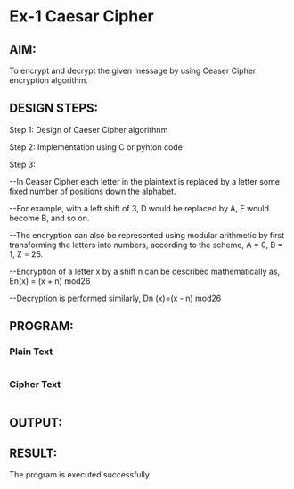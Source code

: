 # Ex-1 Caesar Cipher

## AIM:
To encrypt and decrypt the given message by using Ceaser Cipher encryption algorithm.

## DESIGN STEPS:
Step 1: Design of Caeser Cipher algorithnm

Step 2: Implementation using C or pyhton code

Step 3:

  --In Ceaser Cipher each letter in the plaintext is replaced by a letter some fixed number of positions down the alphabet.

  --For example, with a left shift of 3, D would be replaced by A, E would become B, and so on. 
  
  --The encryption can also be represented using modular arithmetic by first transforming the letters into numbers, according to the scheme, A = 0, B = 1, Z = 25.
  
  --Encryption of a letter x by a shift n can be described mathematically as, En(x) = (x + n) mod26
  
  --Decryption is performed similarly, Dn (x)=(x - n) mod26

## PROGRAM:
### Plain Text
```

```
### Cipher Text
```

```
## OUTPUT:


## RESULT:
The program is executed successfully
